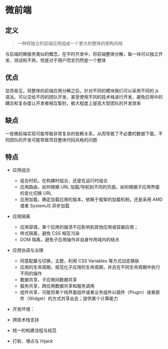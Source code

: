 # 微前端

## 定义

> 一种将独立的前端应用组成一个更大的整体的架构风格

与后端的微服务类似的概念，在平时开发中，将前端整体分解，每一块可以独立开发、测试和不熟，但是对于用户而言仍然是一个整体

## 优点

显而易见，将整体的前端应用分解之后，针对不同的模块我们可以采用不同的 js 语法，可以交给不同的团队开发，甚至使用不同的技术栈进行开发，避免应用中的耦合和复杂度让开发者相互掣肘，极大程度上提高大型团队的开发效率

## 缺点

一些微前端实现可能导致非常复杂的依赖关系，从而导致了不必要的数据下载，不同团队的开发可能导致项目整体代码风格的问题

## 特点

- 应用组合

  - 组合时机，在构建时组合，还是在运行时组合
  - 应用路由，如何根据 URL 加载/导航到不同的页面，如何根据子应用界面的变化切换 URL
  - 应用加载，确定加载应用的版本，依赖于框架的加载机制，还是采用 AMD 或者 SystemJS 异步加载

- 应用隔离

  - 应用容错，某个应用的崩溃不应影响到其他应用或容器应用；
  - 样式隔离，避免 CSS 相互污染
  - DOM 隔离，避免子应用操作非自身作用域内的结点

- 应用协调与治理

  - 同意配置与切换，主题，利用 CSS Variables 等方式动态换肤
  - 应用的生命周期，规范化子应用的生命周期，并且在不同生命周期中执行不同的操作
  - 数据共享，子应用间数据共享
  - 服务共享，跨应用数据共享和服务调用
  - 组件共享，可能将某个纯界面组件或者业务组件以插件（Plugin）或者部件（Widget）的方式共享出去；提供某个计算能力

- 开发环境：
- 跨技术栈支持
- 统一的构建流程与规范
- 打桩、埋点与 Hijack
